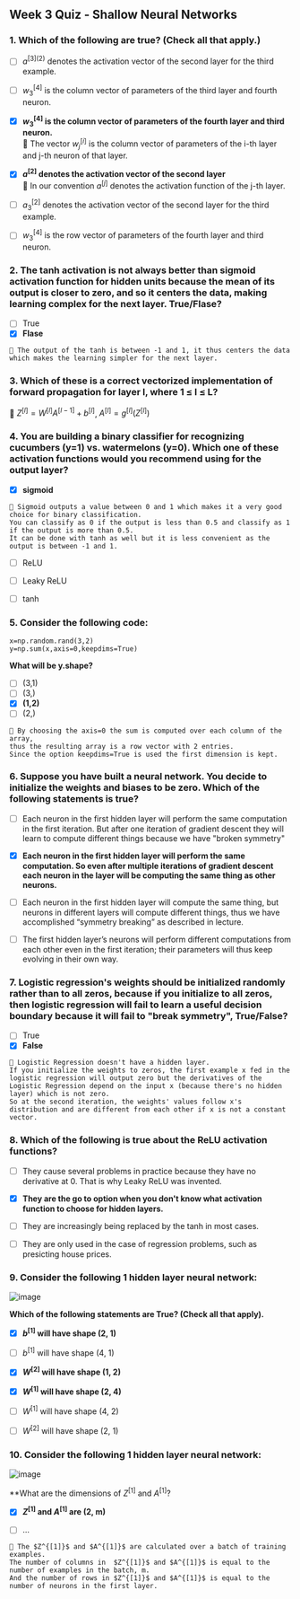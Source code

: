 ## Week 3 Quiz - Shallow Neural Networks


### 1. Which of the following are true? (Check all that apply.)
- [ ] $a^{{[3]}(2)}$ denotes the activation vector of the second layer for the third example.
- [ ] $w_3^{[4]}$ is the column vector of parameters of the third layer and fourth neuron.
- [x] **$w_3^{[4]}$ is the column vector of parameters of the fourth layer and third neuron.**
<br>📌 The vector $w_j^{[i]}$ is the column vector of parameters of the i-th layer and j-th neuron of that layer.
- [x] **$a^{[2]}$ denotes the activation vector of the second layer**
<br>📌 In our convention $a^{[j]}$ denotes the activation function of the j-th layer.
- [ ] $a_3^{[2]}$ denotes the activation vector of the second layer for the third example.
- [ ] $w_3^{[4]}$ is the row vector of parameters of the fourth layer and third neuron.


### 2. The tanh activation is not always better than sigmoid activation function for hidden units because the mean of its output is closer to zero, and so it centers the data, making learning complex for the next layer. True/Flase?
- [ ] True
- [x] **Flase**
```
📌 The output of the tanh is between -1 and 1, it thus centers the data which makes the learning simpler for the next layer.
```

### 3. Which of these is a correct vectorized implementation of forward propagation for layer l, where 1 ≤ l ≤ L?
📌 $Z^{[l]} = W^{[l]}A^{[l-1]} + b^{[l]}$, $A^{[l]} = g^{[l]}(Z^{[l]})$


### 4. You are building a binary classifier for recognizing cucumbers (y=1) vs. watermelons (y=0). Which one of these activation functions would you recommend using for the output layer?
- [x] **sigmoid**
```
📌 Sigmoid outputs a value between 0 and 1 which makes it a very good choice for binary classification.
You can classify as 0 if the output is less than 0.5 and classify as 1 if the output is more than 0.5.
It can be done with tanh as well but it is less convenient as the output is between -1 and 1.
```
- [ ] ReLU
- [ ] Leaky ReLU
- [ ] tanh


### 5. Consider the following code:
```
x=np.random.rand(3,2)
y=np.sum(x,axis=0,keepdims=True)
```
**What will be y.shape?**
- [ ] (3,1)
- [ ] (3,)
- [x] **(1,2)**
- [ ] (2,)
```
📌 By choosing the axis=0 the sum is computed over each column of the array,
thus the resulting array is a row vector with 2 entries.
Since the option keepdims=True is used the first dimension is kept.
```


### 6. Suppose you have built a neural network. You decide to initialize the weights and biases to be zero. Which of the following statements is true?
- [ ] Each neuron in the first hidden layer will perform the same computation in the first iteration. But after one iteration of gradient descent they will learn to compute different things because we have "broken symmetry"
- [x] **Each neuron in the first hidden layer will perform the same computation. So even after multiple iterations of gradient descent each neuron in the layer will be computing the same thing as other neurons.**
- [ ] Each neuron in the first hidden layer will compute the same thing, but neurons in different layers will compute different things, thus we have accomplished “symmetry breaking” as described in lecture.
- [ ] The first hidden layer’s neurons will perform different computations from each other even in the first iteration; their parameters will thus keep evolving in their own way.


### 7. Logistic regression's weights should be initialized randomly rather than to all zeros, because if you initialize to all zeros, then logistic regression will fail to learn a useful decision boundary because it will fail to "break symmetry", True/False?
- [ ] True
- [x] **False**
```
📌 Logistic Regression doesn't have a hidden layer.
If you initialize the weights to zeros, the first example x fed in the logistic regression will output zero but the derivatives of the Logistic Regression depend on the input x (because there's no hidden layer) which is not zero.
So at the second iteration, the weights' values follow x's distribution and are different from each other if x is not a constant vector.
```


### 8. Which of the following is true about the ReLU activation functions?
- [ ] They cause several problems in practice because they have no derivative at 0. That is why Leaky ReLU was invented.
- [x] **They are the go to option when you don't know what activation function to choose for hidden layers.**
- [ ] They are increasingly being replaced by the tanh in most cases.
- [ ] They are only used in the case of regression problems, such as presicting house prices.


### 9. Consider the following 1 hidden layer neural network:

![image](https://user-images.githubusercontent.com/55765292/175864790-d92ee3a8-1c47-4bd8-875d-4d7a64af4c77.png)

**Which of the following statements are True? (Check all that apply).**

- [x] **$b^{[1]}$ will have shape (2, 1)**
- [ ] $b^{[1]}$ will have shape (4, 1)
- [x] **$W^{[2]}$ will have shape (1, 2)**
- [x] **$W^{[1]}$ will have shape (2, 4)**
- [ ] $W^{[1]}$ will have shape (4, 2)
- [ ] $W^{[2]}$ will have shape (2, 1)


### 10. Consider the following 1 hidden layer neural network:

![image](https://user-images.githubusercontent.com/55765292/175864790-d92ee3a8-1c47-4bd8-875d-4d7a64af4c77.png)

**What are the dimensions of $Z^{[1]}$ and $A^{[1]}$?

- [x] **$Z^{[1]}$ and $A^{[1]}$ are (2, m)**
- [ ] ...


```
📌 The $Z^{[1]}$ and $A^{[1]}$ are calculated over a batch of training examples.
The number of columns in  $Z^{[1]}$ and $A^{[1]}$ is equal to the number of examples in the batch, m.
And the number of rows in $Z^{[1]}$ and $A^{[1]}$ is equal to the number of neurons in the first layer.
```

